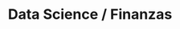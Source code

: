 ---
layout: default
title: Data Science / Finanzas
nav_order: 10
parent: Taxonomía
has_children: true
---
